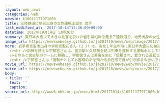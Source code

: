 ```yaml
---
layout: web_news
categories: web
newsid: k10011177971000
title: 三陸鉄道に地元出身の女性運転士誕生 岩手
last_modified_at: '2017-10-14T13:36:00+09:00'
datetime: 2017年10月14日 13時36分
summary: 東日本大震災で大きな被害を受けた岩手県沿岸を走る三陸鉄道で、地元出身の女性運転士が誕生し、１４日初めて乗客を乗せて列車を運転しました。
image_url: https://newswebeasy.github.io/ja201710/news/web/image/2017/10/14/K10011177971_1710141243_1710141244_01_03.jpg
more: 岩手県宮古市出身の宇都宮聖花さん（２３）は、高校１年生の時に東日本大震災に被災し、ふるさとに貢献しようと去年４月、三陸鉄道に入社し、社内での運転の訓練などを受けてきました。<br
  /><br />訓練を終えた宇都宮さんは、宮古駅と久慈駅を結ぶ列車を運転する運転士としてデビューすることになり、１４日、宮古市の三陸鉄道の本社で運転士の辞令とネームプレートを受け取りました。<br
  />そのあと宮古駅のホームに移動し、宇都宮さんは乗客を前に「信頼され、愛される運転士を目指します」と決意を語りました。<br /><br />１４日は午前９時すぎに列車の出発のベルを鳴らして運転席に座ると、一つ一つ手順を確認しながら列車を発車させ、運転士としての第一歩を踏み出しました。<br
  /><br />宇都宮さんは「運転士としてお客様の命を預かる責任感で身が引き締まる思いです。少しでも地元を元気づけることに貢献したい」と話していました。
movie_url: https://newswebeasy.github.io/ja201710/news/web/movie/2017/10/14/k10011177971_201710141243_201710141244.mp4
voice_url: https://newswebeasy.github.io/ja201710/news/web/voice/2017/10/14/k10011177971_201710141243_201710141244.mp3
body:
- title: ''
  text: ''
  caption:
source_url: http://www3.nhk.or.jp/news/html/20171014/k10011177971000.html
...
```

